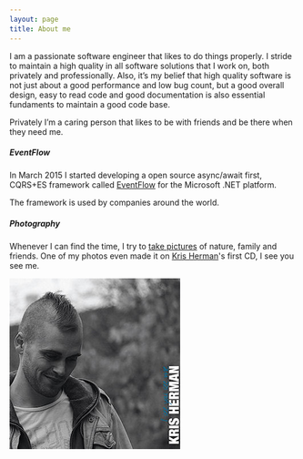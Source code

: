 ```yaml
---
layout: page
title: About me
---
```


I am a passionate software engineer that likes to do things properly. I stride to maintain
a high quality in all software solutions that I work on, both privately and professionally.
Also, it’s my belief that high quality software is not just about a good performance and
low bug count, but a good overall design, easy to read code and good documentation is
also essential fundaments to maintain a good code base.

Privately I’m a caring person that likes to be with friends and be there when they need me.

##### EventFlow
In March 2015 I started developing a open source async/await first, CQRS+ES
framework called [EventFlow](https://github.com/rasmus/EventFlow) for the
Microsoft .NET platform.

The framework is used by companies around the world.

##### Photography
Whenever I can find the time, I try to [take pictures](https://www.flickr.com/photos/rasmusm)
of nature, family and friends. One of my photos even made it on
[Kris Herman](http://krisherman.com/)'s first CD, I see you see me.

![Album: I see you see me ](/assets/images/cd-cover-i-see-you-see-me.jpg)
